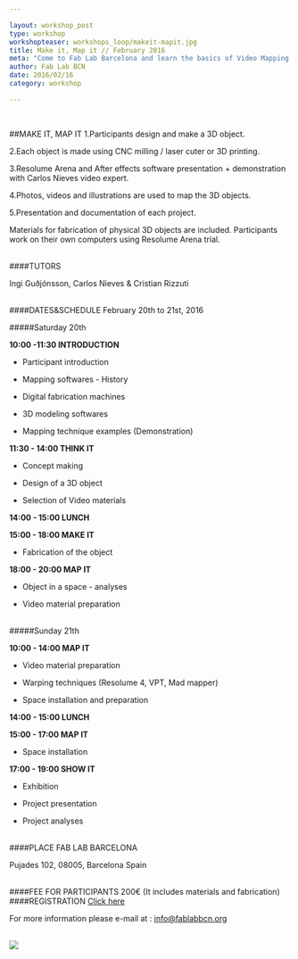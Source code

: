 ```yaml
---

layout: workshop_post
type: workshop
workshopteaser: workshops_loop/makeit-mapit.jpg
title: Make it, Map it // February 2016
meta: "Come to Fab Lab Barcelona and learn the basics of Video Mapping and Digital Fabrication."
author: Fab Lab BCN
date: 2016/02/16
category: workshop

---
```


<br>

##MAKE IT, MAP IT
1.Participants design and make a 3D object.

2.Each object is made using CNC milling / laser cuter or 3D printing.

3.Resolume Arena and After effects software presentation + demonstration with Carlos Nieves video expert.

4.Photos, videos and illustrations are used to map the 3D objects.

5.Presentation and documentation of each project.

Materials for fabrication of physical 3D objects are included.
Participants work on their own computers using Resolume Arena trial.


<br>
####TUTORS

Ingi Guðjónsson, Carlos Nieves & Cristian Rizzuti


<br>
####DATES&SCHEDULE
February 20th to 21st, 2016

#####Saturday 20th

**10:00 -11:30   INTRODUCTION**

- Participant introduction

- Mapping softwares - History

- Digital fabrication machines

- 3D modeling softwares

- Mapping technique examples (Demonstration)

**11:30 - 14:00 THINK IT**  

- Concept making

- Design of a 3D object

- Selection of Video materials

**14:00 - 15:00   LUNCH**

**15:00 - 18:00    MAKE IT**

- Fabrication of the object

**18:00 - 20:00   MAP IT**

- Object in a space - analyses

- Video material preparation 

<br>
#####Sunday 21th

**10:00 - 14:00     MAP IT**

- Video material preparation 

- Warping techniques (Resolume 4, VPT, Mad mapper)

- Space installation and preparation

**14:00 - 15:00     LUNCH**

**15:00 - 17:00    MAP IT**

- Space installation

**17:00 - 19:00     SHOW IT**

- Exhibition

- Project presentation

- Project analyses

<br>
####PLACE
FAB LAB BARCELONA

Pujades 102, 
08005, Barcelona 
Spain

<br>
####FEE FOR PARTICIPANTS
200€ (It includes materials and fabrication)



<br>
####REGISTRATION 
<a target="_blank" href="http://fablab.fikket.com/event/taller-de-make-it-map-it"><u>Click here</u></a> 

For more information please e-mail at :
info@fablabbcn.org



<br>

<img src="{{site.baseurl}}{{ site.url }}/img/workshops/workshops_loop/makeit-mapit.jpg">


